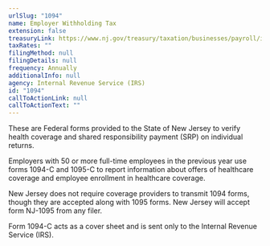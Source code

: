 ```yaml
---
urlSlug: "1094"
name: Employer Withholding Tax
extension: false
treasuryLink: https://www.nj.gov/treasury/taxation/businesses/payroll/index.shtml
taxRates: ""
filingMethod: null
filingDetails: null
frequency: Annually
additionalInfo: null
agency: Internal Revenue Service (IRS)
id: "1094"
callToActionLink: null
callToActionText: ""
---
```

These are Federal forms provided to the State of New Jersey to verify health coverage and shared responsibility payment (SRP) on individual returns.

Employers with 50 or more full-time employees in the previous year use forms 1094-C and 1095-C to report information about offers of healthcare coverage and employee enrollment in healthcare coverage.

New Jersey does not require coverage providers to transmit 1094 forms, though they are accepted along with 1095 forms. New Jersey will accept form NJ-1095 from any filer.

Form 1094-C acts as a cover sheet and is sent only to the Internal Revenue Service (IRS).